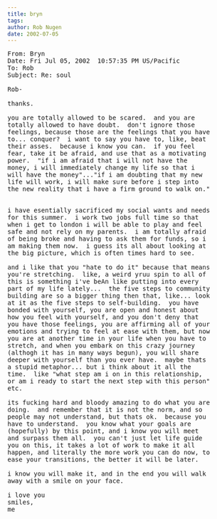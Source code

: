 ```yaml
---
title: bryn
tags: 
author: Rob Nugen
date: 2002-07-05
---
```

<pre>
From: Bryn
Date: Fri Jul 05, 2002  10:57:35 PM US/Pacific
To: Rob
Subject: Re: soul

Rob-

thanks.

you are totally allowed to be scared.  and you are
totally allowed to have doubt.  don't ignore those
feelings, because those are the feelings that you have
to... conquer?  i want to say you have to, like, beat
their asses.  because i know you can.  if you feel
fear, take it be afraid, and use that as a motivating
power.  "if i am afraid that i will not have the
money, i will immediately change my life so that i
will have the money"..."if i am doubting that my new
life will work, i will make sure before i step into
the new reality that i have a firm ground to walk on."


i have esentially sacrificed my social wants and needs
for this summer.  i work two jobs full time so that
when i get to london i will be able to play and feel
safe and not rely on my parents.  i am totally afraid
of being broke and having to ask them for funds, so i
am making them now.  i guess its all about looking at
the big picture, which is often times hard to see.

and i like that you "hate to do it" because that means
you're stretching.  like, a weird yruu spin to all of
this is something i've beAn like putting into every
part of my life lately...  the five steps to community
building are so a bigger thing then that, like... look
at it as the five steps to self-building.  you have
bonded with yourself, you are open and honest about
how you feel with yourself, and you don't deny that
you have those feelings, you are affirming all of your
emotions and trying to feel at ease with them, but now
you are at another time in your life when you have to
stretch, and when you embark on this crazy journey
(althogh it has in many ways begun), you will share
deeper with yourself than you ever have.  maybe thats
a stupid metaphor... but i think about it all the
time.  like "what step am i on in this relationship,
or am i ready to start the next step with this person"
etc.  

its fucking hard and bloody amazing to do what you are
doing.  and remember that it is not the norm, and so
people may not understand, but thats ok.  because you
have to understand.  you know what your goals are
(hopefully) by this point, and i know you will meet
and surpass them all.  you can't just let life guide
you on this, it takes a lot of work to make it all
happen, and literally the more work you can do now, to
ease your transitions, the better it will be later.

i know you will make it, and in the end you will walk
away with a smile on your face.

i love you
smiles,
me
</pre>
